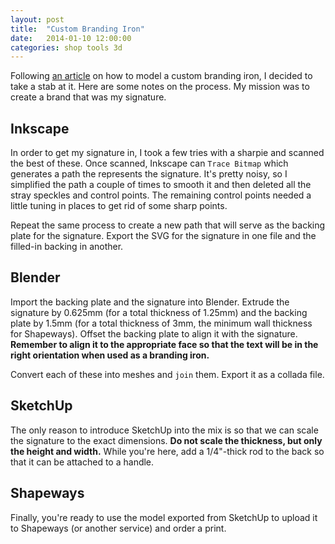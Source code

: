 ```yaml
---
layout: post
title:  "Custom Branding Iron"
date:   2014-01-10 12:00:00
categories: shop tools 3d
---
```


Following [an article](http://www.thefrankes.com/wp/?s=branding+iron) on how to
model a custom branding iron, I decided to take a stab at it. Here are some
notes on the process. My mission was to create a brand that was my signature.

Inkscape
--------
In order to get my signature in, I took a few tries with a sharpie and scanned
the best of these. Once scanned, Inkscape can `Trace Bitmap` which generates
a path the represents the signature. It's pretty noisy, so I simplified the path
a couple of times to smooth it and then deleted all the stray speckles and
control points. The remaining control points needed a little tuning in places to
get rid of some sharp points.

Repeat the same process to create a new path that will serve as the backing
plate for the signature. Export the SVG for the signature in one file and the
filled-in backing in another.

Blender
-------
Import the backing plate and the signature into Blender. Extrude the signature
by 0.625mm (for a total thickness of 1.25mm) and the backing plate by 1.5mm
(for a total thickness of 3mm, the minimum wall thickness for Shapeways). Offset
the backing plate to align it with the signature. __Remember to align it to the
appropriate face so that the text will be in the right orientation when used as
a branding iron.__

Convert each of these into meshes and `join` them. Export it as a collada file.

SketchUp
--------
The only reason to introduce SketchUp into the mix is so that we can scale the
signature to the exact dimensions. __Do not scale the thickness, but only the
height and width.__ While you're here, add a 1/4"-thick rod to the back so that
it can be attached to a handle.

Shapeways
---------
Finally, you're ready to use the model exported from SketchUp to upload it to
Shapeways (or another service) and order a print.
